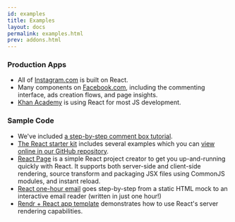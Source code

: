 ```yaml
---
id: examples
title: Examples
layout: docs
permalink: examples.html
prev: addons.html
---
```


### Production Apps

* All of [Instagram.com](http://instagram.com/) is built on React.
* Many components on [Facebook.com](http://www.facebook.com/), including the commenting interface, ads creation flows, and page insights.
* [Khan Academy](http://khanacademy.org/) is using React for most JS development.


### Sample Code

* We've included [a step-by-step comment box tutorial](./tutorial.html).
* [The React starter kit](/react/downloads.html) includes several examples which you can [view online in our GitHub repository](https://github.com/facebook/react/tree/master/examples/).
* [React Page](https://github.com/facebook/react-page) is a simple React project creator to get you up-and-running quickly with React. It supports both server-side and client-side rendering, source transform and packaging JSX files using CommonJS modules, and instant reload.
* [React one-hour email](https://github.com/petehunt/react-one-hour-email/commits/master) goes step-by-step from a static HTML mock to an interactive email reader (written in just one hour!)
* [Rendr + React app template](https://github.com/petehunt/rendr-react-template/) demonstrates how to use React's server rendering capabilities.
